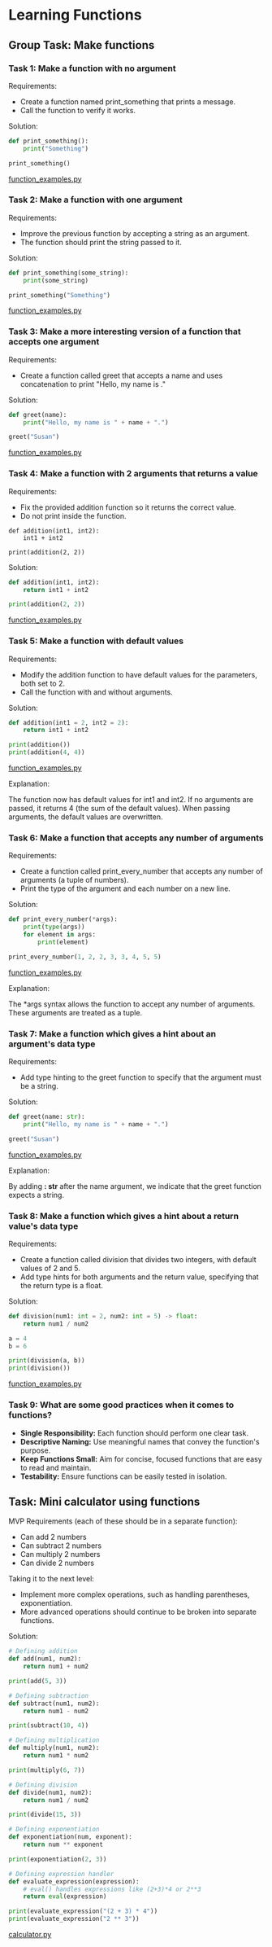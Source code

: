 # Learning Functions

## Group Task: Make functions

### Task 1: Make a function with no argument
Requirements:

* Create a function named print_something that prints a message.
* Call the function to verify it works.

Solution:

```python
def print_something():
    print("Something")

print_something()
```
[function_examples.py](function_examples.py)

### Task 2: Make a function with one argument

Requirements:

* Improve the previous function by accepting a string as an argument.
* The function should print the string passed to it.

Solution:

```python
def print_something(some_string):
    print(some_string)

print_something("Something")
```
[function_examples.py](function_examples.py)

### Task 3: Make a more interesting version of a function that accepts one argument

Requirements:

* Create a function called greet that accepts a name and uses concatenation to print "Hello, my name is <name>."

Solution:

```python
def greet(name):
    print("Hello, my name is " + name + ".")

greet("Susan")
```
[function_examples.py](function_examples.py)

### Task 4: Make a function with 2 arguments that returns a value

Requirements:

* Fix the provided addition function so it returns the correct value.
* Do not print inside the function.

```
def addition(int1, int2):
    int1 + int2

print(addition(2, 2))
```

Solution:

```python
def addition(int1, int2):
    return int1 + int2

print(addition(2, 2))
```
[function_examples.py](function_examples.py)

### Task 5: Make a function with default values

Requirements:

* Modify the addition function to have default values for the parameters, both set to 2.
* Call the function with and without arguments.

Solution:
```python
def addition(int1 = 2, int2 = 2):
    return int1 + int2

print(addition())
print(addition(4, 4))
```
[function_examples.py](function_examples.py)

Explanation:

The function now has default values for int1 and int2. If no arguments are passed, 
it returns 4 (the sum of the default values). When passing arguments, the default values are overwritten.

### Task 6: Make a function that accepts any number of arguments

Requirements:

* Create a function called print_every_number that accepts any number of arguments (a tuple of numbers).
* Print the type of the argument and each number on a new line.

Solution:

```python
def print_every_number(*args):
    print(type(args))
    for element in args:
        print(element)

print_every_number(1, 2, 2, 3, 3, 4, 5, 5)
```
[function_examples.py](function_examples.py)

Explanation:

The *args syntax allows the function to accept any number of arguments. These arguments are treated as a tuple.

### Task 7: Make a function which gives a hint about an argument's data type

Requirements:

* Add type hinting to the greet function to specify that the argument must be a string.

Solution:

```python
def greet(name: str):
    print("Hello, my name is " + name + ".")

greet("Susan")
```
[function_examples.py](function_examples.py)

Explanation:

By adding **: str** after the name argument, we indicate that the greet function expects a string.

### Task 8: Make a function which gives a hint about a return value's data type

Requirements:

* Create a function called division that divides two integers, with default values of 2 and 5.
* Add type hints for both arguments and the return value, specifying that the return type is a float.

Solution:
```python
def division(num1: int = 2, num2: int = 5) -> float:
    return num1 / num2

a = 4
b = 6

print(division(a, b))
print(division())
```
[function_examples.py](function_examples.py)
### Task 9: What are some good practices when it comes to functions?

* **Single Responsibility:** Each function should perform one clear task.
* **Descriptive Naming:** Use meaningful names that convey the function's purpose.
* **Keep Functions Small:** Aim for concise, focused functions that are easy to read and maintain.
* **Testability:** Ensure functions can be easily tested in isolation.

## Task: Mini calculator using functions

MVP Requirements (each of these should be in a separate function): 

* Can add 2 numbers 
* Can subtract 2 numbers 
* Can multiply 2 numbers 
* Can divide 2 numbers 

Taking it to the next level: 

* Implement more complex operations, such as handling parentheses, exponentiation.
* More advanced operations should continue to be broken into separate functions.

Solution:

```python
# Defining addition
def add(num1, num2):
    return num1 + num2

print(add(5, 3))

# Defining subtraction
def subtract(num1, num2):
    return num1 - num2

print(subtract(10, 4))

# Defining multiplication
def multiply(num1, num2):
    return num1 * num2

print(multiply(6, 7))

# Defining division
def divide(num1, num2):
    return num1 / num2

print(divide(15, 3))

# Defining exponentiation
def exponentiation(num, exponent):
    return num ** exponent

print(exponentiation(2, 3))

# Defining expression handler
def evaluate_expression(expression):
    # eval() handles expressions like (2+3)*4 or 2**3
    return eval(expression)

print(evaluate_expression("(2 + 3) * 4"))
print(evaluate_expression("2 ** 3"))
```
[calculator.py](calculator.py)

